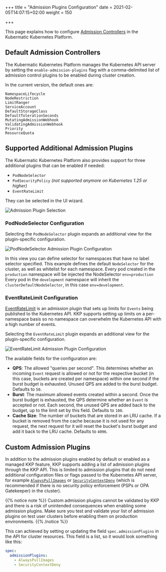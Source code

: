 +++
title = "Admission Plugins Configuration"
date = 2021-02-05T14:07:15+02:00
weight = 150

+++

This page explains how to configure [Admission Controllers](https://kubernetes.io/docs/reference/access-authn-authz/admission-controllers/) in the Kubermatic Kubernetes Platform.

## Default Admission Controllers

The Kubermatic Kubernetes Platform manages the Kubernetes API server by setting the `enable-admission-plugins` flag with a comma-delimited
list of admission control plugins to be enabled during cluster creation.

In the current version, the default ones are:
```
NamespaceLifecycle
NodeRestriction
LimitRanger
ServiceAccount
DefaultStorageClass
DefaultTolerationSeconds
MutatingAdmissionWebhook
ValidatingAdmissionWebhook
Priority
ResourceQuota
```

## Supported Additional Admission Plugins

The Kubermatic Kubernetes Platform also provides support for three additional plugins that can be enabled if needed:

- `PodNodeSelector`
- `PodSecurityPolicy` *(not supported anymore on Kubernetes 1.25 or higher)*
- `EventRateLimit`

They can be selected in the UI wizard.

![Admission Plugin Selection](/img/kubermatic/main/ui/admission_plugins.png?height=400px&classes=shadow,border "Admission Plugin Selection")

### PodNodeSelector Configuration
Selecting the `PodNodeSelector` plugin expands an additional view for the plugin-specific configuration.

![PodNodeSelector Admission Plugin Configuration](/img/kubermatic/main/ui/admission_plugin_configuration.png?classes=shadow,border "PodNodeSelector Admission Plugin Configuration")

In this view you can define selector for namespaces that have no label selector specified. This example defines the default
`NodeSelector` for the cluster, as well as whitelist for each namespace.
Every pod created in the `production` namespace will be injected the NodeSelector `env=production`
Every pod in the `development` namespace will inherit the `clusterDefaultNodeSelector`, in this case `env=development`.

### EventRateLimit Configuration

[EventRateLimit](https://kubernetes.io/docs/reference/access-authn-authz/admission-controllers/#eventratelimit) is an admission plugin that sets up limits for `Events` being published to the Kubernetes API. KKP supports setting up limits on a per-namespace basis so no namespace can overwhelm the Kubernetes API with a high number of events.

Selecting the `EventRateLimit` plugin expands an additional view for the plugin-specific configuration.

![EventRateLimit Admission Plugin Configuration](/img/kubermatic/main/ui/admission_plugin_configuration_eventratelimit.png?height=200px&classes=shadow,border "EventRateLimit Admission Plugin Configuration")

The available fields for the configuration are:

- **QPS**: The allowed "queries per second". This determines whether an incoming `Event` request is allowed or not for the respective bucket (in this case, buckets are created per namespace) within one second if the burst budget is exhausted. Unused QPS are added to the burst budget. Defaults to `50`.
- **Burst**: The maximum allowed events created within a second. Once the burst budget is exhausted, the QPS determine whether an `Event` is accepted or not. Each second, the unused QPS are added back to the budget, up to the limit set by this field. Defaults to `100`.
- **Cache Size**: The number of buckets that are stored in an LRU cache. If a bucket is removed from the cache because it is not used for any request, the next request for it will reset the bucket's burst budget and add it back to the LRU cache. Defaults to `4096`.

## Custom Admission Plugins

In addition to the admission plugins enabled by default or enabled as a managed KKP feature, KKP supports adding a list of admission plugins through the KKP API. This is limited to admission plugins that do not need additional configuration files or flags passed to the Kubernetes API server, for example [`AlwaysPullImages`](https://kubernetes.io/docs/reference/access-authn-authz/admission-controllers/#alwayspullimages) or [`SecurityContextDeny`](https://kubernetes.io/docs/reference/access-authn-authz/admission-controllers/#securitycontextdeny) (which is recommended if there is no security policy enforcement (PSPs or OPA Gatekeeper) in the cluster).

{{% notice note %}}
Custom admission plugins cannot be validated by KKP and there is a risk of unintended consequences when enabling some admission plugins. Make sure you test and validate your list of admission plugins on test user clusters before enabling them on production environments.
{{% /notice %}}

This can achieved by setting or updating the field `spec.admissionPlugins` in the API for cluster resources. This field is a list, so it would look something like this:

```yaml
spec:
  admissionPlugins:
    - AlwaysPullImages
    - SecurityContextDeny
```
